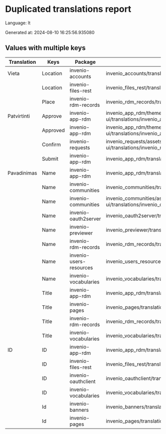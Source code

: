 # Duplicated translations report

Language: lt

Generated at: 2024-08-10 16:25:56.935080


## Values with multiple keys


| Translation | Keys | Package | File |
|-------------|------| --- | --- |
| Vieta| Location | invenio-accounts | invenio_accounts/translations/lt/LC_MESSAGES/messages.po |
|| Location | invenio-files-rest | invenio_files_rest/translations/lt/LC_MESSAGES/messages.po |
|| Place | invenio-rdm-records | invenio_rdm_records/translations/lt/LC_MESSAGES/messages.po |
| Patvirtinti| Approve | invenio-app-rdm | invenio_app_rdm/theme/assets/semantic-ui/translations/invenio_app_rdm/messages/lt/messages.po |
|| Approved | invenio-app-rdm | invenio_app_rdm/theme/assets/semantic-ui/translations/invenio_app_rdm/messages/lt/messages.po |
|| Confirm | invenio-requests | invenio_requests/assets/semantic-ui/translations/invenio_requests/messages/lt/messages.po |
|| Submit | invenio-app-rdm | invenio_app_rdm/translations/lt/LC_MESSAGES/messages.po |
| Pavadinimas| Name | invenio-app-rdm | invenio_app_rdm/translations/lt/LC_MESSAGES/messages.po |
|| Name | invenio-communities | invenio_communities/translations/lt/LC_MESSAGES/messages.po |
|| Name | invenio-communities | invenio_communities/assets/semantic-ui/translations/invenio_communities/messages/lt/messages.po |
|| Name | invenio-oauth2server | invenio_oauth2server/translations/lt/LC_MESSAGES/messages.po |
|| Name | invenio-previewer | invenio_previewer/translations/lt/LC_MESSAGES/messages.po |
|| Name | invenio-rdm-records | invenio_rdm_records/translations/lt/LC_MESSAGES/messages.po |
|| Name | invenio-users-resources | invenio_users_resources/translations/lt/LC_MESSAGES/messages.po |
|| Name | invenio-vocabularies | invenio_vocabularies/translations/lt/LC_MESSAGES/messages.po |
|| Title | invenio-app-rdm | invenio_app_rdm/translations/lt/LC_MESSAGES/messages.po |
|| Title | invenio-pages | invenio_pages/translations/lt/LC_MESSAGES/messages.po |
|| Title | invenio-rdm-records | invenio_rdm_records/translations/lt/LC_MESSAGES/messages.po |
|| Title | invenio-vocabularies | invenio_vocabularies/translations/lt/LC_MESSAGES/messages.po |
| ID| ID | invenio-app-rdm | invenio_app_rdm/translations/lt/LC_MESSAGES/messages.po |
|| ID | invenio-files-rest | invenio_files_rest/translations/lt/LC_MESSAGES/messages.po |
|| ID | invenio-oauthclient | invenio_oauthclient/translations/lt/LC_MESSAGES/messages.po |
|| ID | invenio-vocabularies | invenio_vocabularies/translations/lt/LC_MESSAGES/messages.po |
|| Id | invenio-banners | invenio_banners/translations/lt/LC_MESSAGES/messages.po |
|| Id | invenio-pages | invenio_pages/translations/lt/LC_MESSAGES/messages.po |
